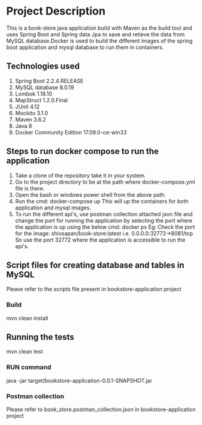 # Project Description

This is a book-store java application build with Maven as the build tool and uses Spring Boot and Spring data Jpa to save and retieve the data from MySQL database.Docker is used to build the different images of the spring boot application and mysql database to run them in containers.

## Technologies used
1. Spring Boot 2.2.4.RELEASE
2. MySQL database 8.0.19
2. Lombok 1.18.10
3. MapStruct 1.2.0.Final
4. JUnit 4.12
5. Mockito 3.1.0
6. Maven 3.6.2
7. Java 8
8. Docker Community Edition 17.09.0-ce-win33 

## Steps to run docker compose to run the application
1. Take a clone of the repository take it in your system.
2. Go to the project directory to be at the path where docker-compose.yml file is there.
3. Open the bash or windows power shell from the above path.
4. Run the cmd:
   docker-compose up
   This will up the containers for both application and mysql images.
5. To run the different api's, use postman collection attached json file and change the port for running the application by selecting      the port where the application is up using the below cmd:
   docker ps
   Eg: Check the port for the image: shivsapan/book-store:latest i.e. 0.0.0.0:32772->8081/tcp
   So use the port 32772 where the application is accessible to run the api's.
 

## Script files for creating database and tables in MySQL

Please refer to the scripts file present in bookstore-application project

### Build

mvn clean install

## Running the tests

mvn clean test

### RUN command

java -jar target/bookstore-application-0.0.1-SNAPSHOT.jar

### Postman collection 
Please refer to book_store.postman_collection.json in bookstore-application project


